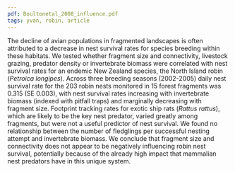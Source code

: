 ```yaml
---
pdf: Boultonetal_2008_influence.pdf
tags: yvan, robin, article
---
```

The decline of avian populations in fragmented landscapes is often attributed to a decrease in nest survival rates for species breeding within these habitats. We tested whether fragment size and connectivity, livestock grazing, predator density or invertebrate biomass were correlated with nest survival rates for an endemic New Zealand species, the North Island robin (*Petroica longipes*). Across three breeding seasons (2002-2005) daily nest survival rate for the 203 robin nests monitored in 15 forest fragments was 0.315 (SE 0.003), with nest survival rates increasing with invertebrate biomass (indexed with pitfall traps) and marginally decreasing with fragment size. Footprint tracking rates for exotic ship rats (*Rattus rattus*), which are likely to be the key nest predator, varied greatly among fragments, but were not a useful predictor of nest survival. We found no relationship between the number of fledglings per successful nesting attempt and invertebrate biomass. We conclude that fragment size and connectivity does not appear to be negatively influencing robin nest survival, potentially because of the already high impact that mammalian nest predators have in this unique system.
